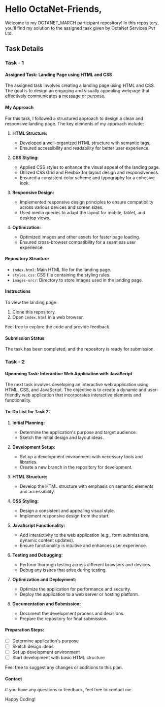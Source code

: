 # Hello OctaNet-Friends,

Welcome to my OCTANET_MARCH participant repository! In this repository, you'll find my solution to the assigned task given by OctaNet Services Pvt Ltd.

## Task Details

### Task - 1

#### Assigned Task: Landing Page using HTML and CSS

The assigned task involves creating a landing page using HTML and CSS. The goal is to design an engaging and visually appealing webpage that effectively communicates a message or purpose.

#### My Approach

For this task, I followed a structured approach to design a clean and responsive landing page. The key elements of my approach include:

1. **HTML Structure:**
   - Developed a well-organized HTML structure with semantic tags.
   - Ensured accessibility and readability for better user experience.

2. **CSS Styling:**
   - Applied CSS styles to enhance the visual appeal of the landing page.
   - Utilized CSS Grid and Flexbox for layout design and responsiveness.
   - Ensured a consistent color scheme and typography for a cohesive look.

3. **Responsive Design:**
   - Implemented responsive design principles to ensure compatibility across various devices and screen sizes.
   - Used media queries to adapt the layout for mobile, tablet, and desktop views.

4. **Optimization:**
   - Optimized images and other assets for faster page loading.
   - Ensured cross-browser compatibility for a seamless user experience.

#### Repository Structure

- `index.html`: Main HTML file for the landing page.
- `styles.css`: CSS file containing the styling rules.
- `images-src/`: Directory to store images used in the landing page.

#### Instructions

To view the landing page:
1. Clone this repository.
2. Open `index.html` in a web browser.

Feel free to explore the code and provide feedback.

#### Submission Status

The task has been completed, and the repository is ready for submission.

### Task - 2

#### Upcoming Task: Interactive Web Application with JavaScript

The next task involves developing an interactive web application using HTML, CSS, and JavaScript. The objective is to create a dynamic and user-friendly web application that incorporates interactive elements and functionality.

#### To-Do List for Task 2:

1. **Initial Planning:**
   - Determine the application's purpose and target audience.
   - Sketch the initial design and layout ideas.

2. **Development Setup:**
   - Set up a development environment with necessary tools and libraries.
   - Create a new branch in the repository for development.

3. **HTML Structure:**
   - Develop the HTML structure with emphasis on semantic elements and accessibility.

4. **CSS Styling:**
   - Design a consistent and appealing visual style.
   - Implement responsive design from the start.

5. **JavaScript Functionality:**
   - Add interactivity to the web application (e.g., form submissions, dynamic content updates).
   - Ensure functionality is intuitive and enhances user experience.

6. **Testing and Debugging:**
   - Perform thorough testing across different browsers and devices.
   - Debug any issues that arise during testing.

7. **Optimization and Deployment:**
   - Optimize the application for performance and security.
   - Deploy the application to a web server or hosting platform.

8. **Documentation and Submission:**
   - Document the development process and decisions.
   - Prepare the repository for final submission.

#### Preparation Steps:

- [ ] Determine application's purpose
- [ ] Sketch design ideas
- [ ] Set up development environment
- [ ] Start development with basic HTML structure

Feel free to suggest any changes or additions to this plan.

#### Contact

If you have any questions or feedback, feel free to contact me.

Happy Coding!
